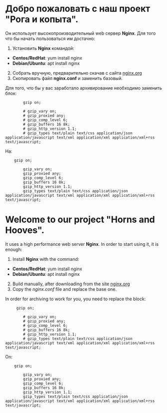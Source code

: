 # Добро пожаловать с наш  проект "Рога и копыта".

Он использует высокопроизводительный web сервер **Nginx**.
Для того что бы начать пользоваться им достачно:
1. Установить **Nginx** командой:
 * **Centos/RedHat**: yum install nginx
 * **Debian/Ubuntu**: apt install nginx
2. Собрать вручную, предварительно скачав с сайта [nginx.org](http://hg.nginx.org/nginx.org)
3. Скопировать файл **nginx.conf** и заменить базовый.

Для того, что бы у вас заработало архивирование необходимо заменить блок:
```
        gzip on;

        # gzip_vary on;
        # gzip_proxied any;
        # gzip_comp_level 6;
        # gzip_buffers 16 8k;
        # gzip_http_version 1.1;
        # gzip_types text/plain text/css application/json application/javascript text/xml application/xml application/xml+rss text/javascript;
```
На:
```
	gzip on;

        gzip_vary on;
        gzip_proxied any;
        gzip_comp_level 6;
        gzip_buffers 16 8k;
        gzip_http_version 1.1;
        gzip_types text/plain text/css application/json application/javascript text/xml application/xml application/xml+rss text/javascript;
```

# Welcome to our project "Horns and Hooves".
It uses a high performance web server **Nginx**.
In order to start using it, it is enough:
1. Install **Nginx** with the command:
  * **Centos/RedHat**: yum install nginx
  * **Debian/Ubuntu**: apt install nginx
2. Build manually, after downloading from the site [nginx.org](http://hg.nginx.org/nginx.org)
3. Copy the *nginx.conf* file and replace the base one.

In order for archiving to work for you, you need to replace the block:
```
 	 gzip on;

        # gzip_vary on;
        # gzip_proxied any;
        # gzip_comp_level 6;
        # gzip_buffers 16 8k;
        # gzip_http_version 1.1;
        # gzip_types text/plain text/css application/json application/javascript text/xml application/xml application/xml+rss text/javascript;
```
On:
```
  	gzip on;

        gzip_vary on;
        gzip_proxied any;
        gzip_comp_level 6;
        gzip_buffers 16 8k;
        gzip_http_version 1.1;
        gzip_types text/plain text/css application/json application/javascript text/xml application/xml application/xml+rss text/javascript;
``` 
